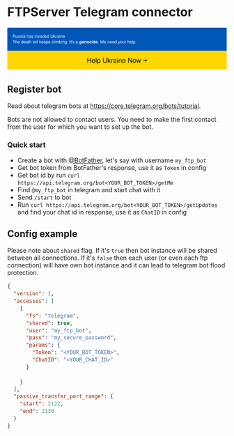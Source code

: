 # FTPServer Telegram connector

[![Stand With Ukraine](https://raw.githubusercontent.com/vshymanskyy/StandWithUkraine/main/banner2-direct.svg)](https://stand-with-ukraine.pp.ua)

## Register bot

Read about telegram bots at https://core.telegram.org/bots/tutorial.

Bots are not allowed to contact users. You need to make the first contact from the user for which you want to set up the bot.

### Quick start

- Create a bot with [@BotFather](https://t.me/BotFather), let's say with username `my_ftp_bot`
- Get bot token from BotFather's response, use it as `Token` in config
- Get bot id by run `curl https://api.telegram.org/bot<YOUR_BOT_TOKEN>/getMe`
- Find `@my_ftp_bot` in telegram and start chat with it
- Send `/start` to bot
- Run `curl https://api.telegram.org/bot<YOUR_BOT_TOKEN>/getUpdates` and find your chat id in response, use it as `ChatID` in config


## Config example

Please note about `shared` flag. If it's `true` then bot instance will be shared between all connections.
If it's `false` then each user (or even each ftp connection) will have own bot instance and it can lead to telegram bot flood protection.

```json
{
  "version": 1,
  "accesses": [
    {
      "fs": "telegram",
      "shared": true,
      "user": "my_ftp_bot",
      "pass": "my_secure_password",
      "params": {
        "Token": "<YOUR_BOT_TOKEN>",
        "ChatID": "<YOUR_CHAT_ID>"
      }

    }
  ],
  "passive_transfer_port_range": {
    "start": 2122,
    "end": 2130
  }
}
```
